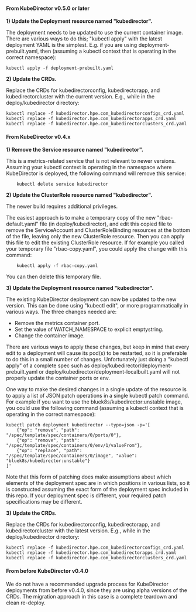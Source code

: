 #### From KubeDirector v0.5.0 or later

**1) Update the Deployment resource named "kubedirector".**

The deployment needs to be updated to use the current container image. There are various ways to do this; "kubectl apply" with the latest deployment YAML is the simplest. E.g. if you are using deployment-prebuilt.yaml, then (assuming a kubectl context that is operating in the correct namespace):
```
kubectl apply -f deployment-prebuilt.yaml
```

**2) Update the CRDs.**

Replace the CRDs for kubedirectorconfig, kubedirectorapp, and kubedirectorcluster with the current version. E.g., while in the deploy/kubedirector directory:
```
kubectl replace -f kubedirector.hpe.com_kubedirectorconfigs_crd.yaml
kubectl replace -f kubedirector.hpe.com_kubedirectorapps_crd.yaml
kubectl replace -f kubedirector.hpe.com_kubedirectorclusters_crd.yaml
```


#### From KubeDirector v0.4.x

**1) Remove the Service resource named "kubedirector".**

This is a metrics-related service that is not relevant to newer versions. Assuming your kubectl context is operating in the namespace where KubeDirector is deployed, the following command will remove this service:
```
    kubectl delete service kubedirector
```

**2) Update the ClusterRole resource named "kubedirector".**

The newer build requires additional privileges.

The easiest approach is to make a temporary copy of the new "rbac-default.yaml" file (in deploy/kubedirector), and edit this copied file to remove the ServiceAccount and ClusterRoleBinding resources at the bottom of the file, leaving only the new ClusterRole resource. Then you can apply this file to edit the existing ClusterRole resource. If for example you called your temporary file "rbac-copy.yaml", you could apply the change with this command:
```
    kubectl apply -f rbac-copy.yaml
```
You can then delete this temporary file.

**3) Update the Deployment resource named "kubedirector".**

The existing KubeDirector deployment can now be updated to the new version. This can be done using "kubectl edit", or more programmatically in various ways. The three changes needed are:
* Remove the metrics container port.
* Set the value of WATCH_NAMESPACE to explicit emptystring.
* Change the container image.

There are various ways to apply these changes, but keep in mind that every edit to a deployment will cause its pod(s) to be restarted, so it is preferable to do this in a small number of changes. Unfortunately just doing a "kubectl apply" of a complete spec such as deploy/kubedirector/deployment-prebuilt.yaml or deploy/kubedirector/deployment-localbuilt.yaml will not properly update the container ports or env.

One way to make the desired changes in a single update of the resource is to apply a list of JSON patch operations in a single kubectl patch command. For example if you want to use the bluek8s/kubedirector:unstable image, you could use the following command (assuming a kubectl context that is operating in the correct namespace):
```
kubectl patch deployment kubedirector --type=json -p='[
    {"op": "remove", "path": "/spec/template/spec/containers/0/ports/0"},
    {"op": "remove", "path": "/spec/template/spec/containers/0/env/1/valueFrom"},
    {"op": "replace", "path": "/spec/template/spec/containers/0/image", "value": "bluek8s/kubedirector:unstable"}
]'
```
Note that this form of patching does make assumptions about which elements of the deployment spec are in which positions in various lists, so it is constructed assuming the exact form of the deployment spec included in this repo. If your deployment spec is different, your required patch specifications may be different.

**3) Update the CRDs.**

Replace the CRDs for kubedirectorconfig, kubedirectorapp, and kubedirectorcluster with the latest version. E.g., while in the deploy/kubedirector directory:
```
kubectl replace -f kubedirector.hpe.com_kubedirectorconfigs_crd.yaml
kubectl replace -f kubedirector.hpe.com_kubedirectorapps_crd.yaml
kubectl replace -f kubedirector.hpe.com_kubedirectorclusters_crd.yaml
```


#### From before KubeDirector v0.4.0

We do not have a recommended upgrade process for KubeDirector deployments from before v0.4.0, since they are using alpha versions of the CRDs. The migration approach in this case is a complete teardown and clean re-deploy.
